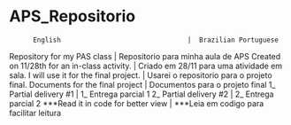 # APS_Repositorio

          English                                |  Brazilian Portuguese          
Repository for my PAS class                      |  Repositorio para minha aula de APS
Created on 11/28th for an in-class activity.     |  Criado em 28/11 para uma atividade em sala.
I will use it for the final project.             |  Usarei o repositorio para o projeto final.
Documents for the final project                  |  Documentos para o projeto final
1_ Partial delivery #1                           |  1_ Entrega parcial 1
2_ Partial delivery #2                           |  2_ Entrega parcial 2
***Read it in code for better view               | ***Leia em codigo para facilitar leitura
